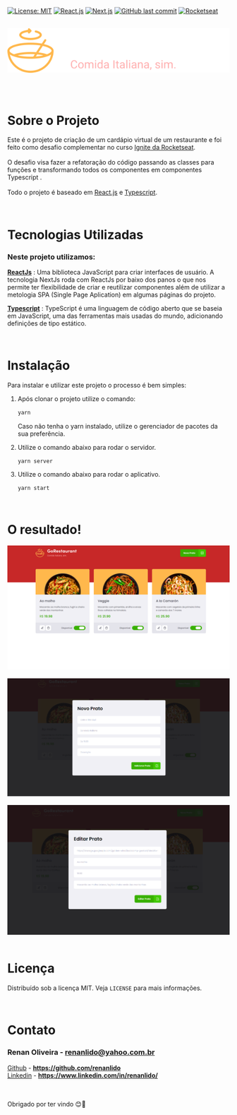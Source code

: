 [![License: MIT](https://img.shields.io/badge/License-MIT-yellow.svg)](https://opensource.org/licenses/MIT)
[![React.js](https://img.shields.io/badge/-ReactJs-blue)](https://choosealicense.com/licenses/mit)
[![Next.js](https://img.shields.io/badge/-Typescript-blue)](https://nextjs.org/)
[![GitHub last commit](https://img.shields.io/badge/last%20comit-april%202021-orange)](https://github.com/renanlido/goRestaurant/commits)
[![Rocketseat](https://img.shields.io/badge/-Rocketseat-blueviolet)](https://rocketseat.com.br)

<!--LOGO-->
<br/>
<div align="center">
    <a href="#">
        <img src="./assets/logo.svg" alt="Logo Ignews">
    </a>

<br/><br/>
</div>

<!-- ABOUT THE PROJECT -->
# <strong>Sobre o Projeto</strong>
Este é o projeto de criação de um cardápio virtual de um restaurante e foi feito como desafio complementar no curso [Ignite da Rocketseat](https://rocketseat.com.br).
</br></br>
O desafio visa fazer a refatoração do código passando as classes para funções e transformando todos os componentes em componentes Typescript .
</br></br>
Todo o projeto é baseado em [React.js](https://pt-br.reactjs.org/) e [Typescript](https://www.typescriptlang.org/).

</br>

# <strong>Tecnologias Utilizadas</strong>
### Neste projeto utilizamos: 
<strong>[ReactJs](https://pt-br.reactjs.org/)</strong> : Uma biblioteca JavaScript para criar interfaces de usuário. A tecnologia NextJs roda com ReactJs por baixo dos panos o que nos permite ter flexibilidade de criar e reutilizar componentes além de utilizar a metologia SPA (Single Page Aplication) em algumas páginas do projeto.

<strong>[Typescript](https://www.typescriptlang.org/)</strong> : TypeScript é uma linguagem de código aberto que se baseia em JavaScript, uma das ferramentas mais usadas do mundo, adicionando definições de tipo estático.

</br>

<!--INSTALATION-->

# Instalação

Para instalar e utilizar este projeto o processo é bem simples:
1. Após clonar o projeto utilize o comando:
    ```sh
    yarn
    ```
    Caso não tenha o yarn instalado, utilize o gerenciador de pacotes da sua preferência.            
    

2. Utilize o comando abaixo para rodar o servidor.
    ```ssh 
    yarn server 
    ```
2. Utilize o comando abaixo para rodar o aplicativo.
    ```ssh 
    yarn start 
    ```
</br>

<!--THE RESULT-->

# <strong>O resultado!</strong>
<img src="./assets/goRestaurant_home.png" alt="Home">

<div>
    </br>
</div>

<img src="./assets/goRestaurant_new.png" alt="Posts List">

<div>
    </br>
</div>

<img src="./assets/goRestaurant_edit.png" alt="Post Preview">

<div>
    </br>
</div>

<!-- LICENSE -->

# **Licença**

Distribuído sob a licença MIT. Veja `LICENSE` para mais informações.

<!-- CONTACT -->
</br>

# **Contato**

### Renan Oliveira - **renanlido@yahoo.com.br**

[Github](https://github.com/renanlido) - **https://github.com/renanlido** </br>
[Linkedin](https://www.linkedin.com/in/renanlido/) - **https://www.linkedin.com/in/renanlido/**

</br></br>
Obrigado por ter vindo 😊🤗
